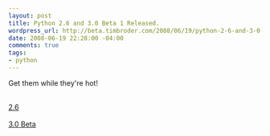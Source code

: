 ```yaml
--- 
layout: post
title: Python 2.6 and 3.0 Beta 1 Released.
wordpress_url: http://beta.timbroder.com/2008/06/19/python-2-6-and-3-0-beta-1-released/
date: 2008-06-19 22:28:00 -04:00
comments: true
tags: 
- python
---
```

Get them while they're hot!<br /><br />

<a href="http://www.python.org/download/releases/2.6/">2.6</a>
<br /><br />
<a href="http://www.python.org/download/releases/3.0/">3.0 Beta</a>
